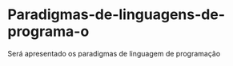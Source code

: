 # Paradigmas-de-linguagens-de-programa-o
Será apresentado os paradigmas de linguagem de programação
